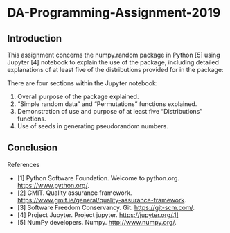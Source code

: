 # DA-Programming-Assignment-2019
## Introduction

This assignment concerns the numpy.random package in Python [5] using Jupyter [4] notebook to explain the use of the package, including
detailed explanations of at least five of the distributions provided for in the package:

There are four sections within the Jupyter notebook:
1. Overall purpose of the package explained.
2. “Simple random data” and “Permutations” functions explained.
3. Demonstration of use and purpose of at least five “Distributions” functions.
4. Use of seeds in generating pseudorandom numbers.


## Conclusion



References
 - [1] Python Software Foundation. Welcome to python.org.
https://www.python.org/.
 - [2] GMIT. Quality assurance framework.
https://www.gmit.ie/general/quality-assurance-framework.
 - [3] Software Freedom Conservancy. Git.
https://git-scm.com/.
 - [4] Project Jupyter. Project jupyter.
https://jupyter.org/.1] 
 - [5] NumPy developers. Numpy.
http://www.numpy.org/.